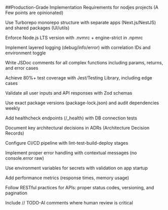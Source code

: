 ##Production-Grade Implementation Requirements for nodjes projects
(A Few points are opinionated)

Use Turborepo monorepo structure with separate apps (Next.js/NestJS) and shared packages (UI/utils)

Enforce Node.js LTS version with .nvmrc + engine-strict in .npmrc

Implement layered logging (debug/info/error) with correlation IDs and environment toggle

Write JSDoc comments for all complex functions including params, returns, and error cases

Achieve 80%+ test coverage with Jest/Testing Library, including edge cases

Validate all user inputs and API responses with Zod schemas

Use exact package versions (package-lock.json) and audit dependencies weekly

Add healthcheck endpoints (/_health) with DB connection tests

Document key architectural decisions in ADRs (Architecture Decision Records)

Configure CI/CD pipeline with lint-test-build-deploy stages

Implement proper error handling with contextual messages (no console.error raw)

Use environment variables for secrets with validation on app startup

Add performance metrics (response times, memory usage)

Follow RESTful practices for APIs: proper status codes, versioning, and pagination

Include // TODO-AI comments where human review is critical